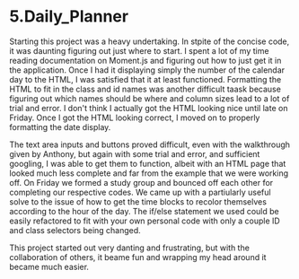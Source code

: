 # 5.Daily_Planner

Starting this project was a heavy undertaking. In stpite of the concise code, it was daunting figuring out just where to start. I spent a lot of my time reading documentation on Moment.js and figuring out how to just get it in the application. Once I had it displaying simply the number of the calendar day to the HTML, I was satisfied that it at least functioned. Formatting the HTML to fit in the class and id names was another difficult taask because figuring out which names should be where and column sizes lead to a lot of trial and error. I don't think I actually got the HTML looking nice until late on Friday. Once I got the HTML looking correct, I moved on to properly formatting the date display. 

The text area inputs and buttons proved difficult, even with the walkthrough given by Anthony, but again with some trial and error, and sufficient googling, I was able to get them to function, albeit with an HTML page that looked much less complete and far from the example that we were working off. On Friday we formed a study group and bounced off each other for completing our respective codes. We came up with a partiularly useful solve to the issue of how to get the time blocks to recolor themselves according to the hour of the day. The if/else statement we used could be easily refactored to fit with your own personal code with only a couple ID and class selectors being changed.

This project started out very danting and frustrating, but with the collaboration of others, it beame fun and wrapping my head around it became much easier.